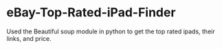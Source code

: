 # eBay-Top-Rated-iPad-Finder
Used the Beautiful soup module in python to get the top rated ipads, their links, and price.
